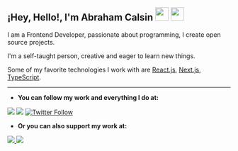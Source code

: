 ## ¡Hey, Hello!, I'm Abraham Calsin <img src="https://media.giphy.com/media/hvRJCLFzcasrR4ia7z/giphy.gif" width="30"> <img src="https://emojis.slackmojis.com/emojis/images/1531849430/4246/blob-sunglasses.gif?1531849430" width="30"/>

I am a Frontend Developer, passionate about programming, I create open source projects.

I'm a self-taught person, creative and eager to learn new things.

Some of my favorite technologies I work with are [React.js](https://reactjs.org/), [Next.js](https://nextjs.org/), [TypeScript](https://www.typescriptlang.org/).

---

- **You can follow my work and everything I do at:**

<p>
  <a href='https://www.abrahamcalsin.com' target='_blank'><img src='https://img.shields.io/badge/portfolio-%23.svg?&style=for-the-badge&logo=&logoColor=white%22'></a>
  <a href='https://www.linkedin.com/in/abrahamcalsin' target='_blank'><img src='https://img.shields.io/badge/LinkedIn-0077B5?style=for-the-badge&logo=linkedin&logoColor=white'/></a>
  <a href='https://twitter.com/abraham_calsin' target='_blank'><img alt="Twitter Follow" src="https://img.shields.io/badge/twitter-%231DA1F2.svg?&style=for-the-badge&logo=twitter&logoColor=white"></a>
</p>

- **Or you can also support my work at:**

<p>
  <a href='https://buymeacoff.ee/abrahamcalsin' target="_blank">
  <img src="https://img.shields.io/badge/buy%20me%20a%20coffee-%235F7FFF.svg?&style=for-the-badge&logo=buy-me-a-coffee&logoColor=white" />
  </a>
  <a href='https://github.com/sponsors/abrahamcalsin' target='_blank'>
  <img src="https://img.shields.io/badge/github%20sponsors-%23EA4AAA.svg?&style=for-the-badge&logoColor=white&logo=data:image/png;base64,iVBORw0KGgoAAAANSUhEUgAAABgAAAAYCAYAAADgdz34AAAAGXRFWHRTb2Z0d2FyZQBBZG9iZSBJbWFnZVJlYWR5ccllPAAAAPFJREFUeNrsVW0NhDAMZSiYBCRMAg6YhElAAg6QgBQkIIFzMAk7SLa70rT7uB3J/bgmhUBf31u7Lmuav5Wac04fvrmrnd8GYAyD0SnyxcVtycHEVn5ZzeG9f68E0YowsCJNCQTAllHdQsRllCOq/iaYvMtUF3CgAwJ9xYD0gKc7/7XnQwjxADhZMYSv3MDZgmAQGSoEBsR1KW+saRNqz8ht4u4BltvIyABYn7uzuUdAobMgM8nhGVCpBJMrQpCb3JKnlAhBPpZu2syJEOTzpwcHt0t5L29LpogF01JPzoh8lxyNcKhA3XXbqdvIf9aeAgwApQNy3AmH0wEAAAAASUVORK5CYII="/>
    <a>
</p>
